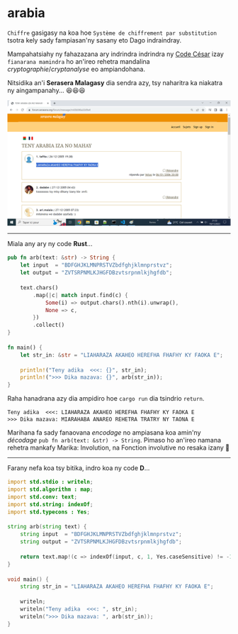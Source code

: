 # arabia

`Chiffre` gasigasy na koa hoe `Système de chiffrement par substitution` tsotra kely sady fampiasan'ny sasany eto Dago indraindray.

Mampahatsiahy ny fahazazana ary indrindra indrindra ny [Code César](https://fr.wikipedia.org/wiki/Chiffrement_par_d%C3%A9calage) izay `fianarana mamindra` ho an'ireo rehetra mandalina *cryptographie*/*cryptanalyse* eo ampiandohana.

Nitsidika an'i **Serasera Malagasy** dia sendra azy, tsy naharitra ka niakatra ny aingampanahy... 😆😆😆

<p align="center"><img src="screenshot.png"></p>


---


Miala any ary ny code **Rust**...

```rust
pub fn arb(text: &str) -> String {
    let input  = "BDFGHJKLMNPRSTVZbdfghjklmnprstvz";
    let output = "ZVTSRPNMLKJHGFDBzvtsrpnmlkjhgfdb";

    text.chars()
        .map(|c| match input.find(c) {
            Some(i) => output.chars().nth(i).unwrap(),
            None => c,
        })
        .collect()
}

fn main() {
    let str_in: &str = "LIAHARAZA AKAHEO HEREFHA FHAFHY KY FAOKA E";

    println!("Teny adika  <<<: {}", str_in);
    println!(">>> Dika mazava: {}", arb(str_in));
}
```

Raha hanadrana azy dia ampidiro hoe `cargo run` dia tsindrio `return`.

```
Teny adika  <<<: LIAHARAZA AKAHEO HEREFHA FHAFHY KY FAOKA E
>>> Dika mazava: MIARAHABA ANAREO REHETRA TRATRY NY TAONA E
```
Marihana fa sady fanaovana _encodage_ no ampiasana koa amin'ny _décodage_ `pub fn arb(text: &str) -> String`. Pimaso ho an'ireo namana rehetra mankafy Marika: Involution, na Fonction involutive no resaka izany 👀


---


Farany nefa koa tsy bitika, indro koa ny code **D**...

```d
import std.stdio : writeln;
import std.algorithm : map;
import std.conv: text;
import std.string: indexOf;
import std.typecons : Yes;

string arb(string text) {
    string input  = "BDFGHJKLMNPRSTVZbdfghjklmnprstvz";
    string output = "ZVTSRPNMLKJHGFDBzvtsrpnmlkjhgfdb";
	
    return text.map!(c => indexOf(input, c, 1, Yes.caseSensitive) != -1 ? output[indexOf(input, c, 1, Yes.caseSensitive)] : c).text;
}

void main() {
    string str_in = "LIAHARAZA AKAHEO HEREFHA FHAFHY KY FAOKA E";

    writeln;
    writeln("Teny adika  <<<: ", str_in);
    writeln(">>> Dika mazava: ", arb(str_in));
}
```
